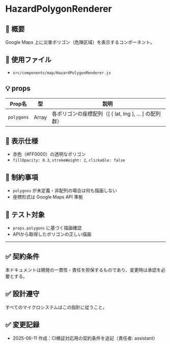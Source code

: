 # HazardPolygonRenderer

## 🧭 概要

Google Maps 上に災害ポリゴン（危険区域）を表示するコンポーネント。

## 🔧 使用ファイル

- `src/components/map/HazardPolygonRenderer.js`

## 💡 props

| Prop名     | 型    | 説明                                                   |
| ---------- | ----- | ------------------------------------------------------ |
| `polygons` | Array | 各ポリゴンの座標配列（[ { lat, lng }, ... ] の配列群） |

## 🎨 表示仕様

- 赤色（#FF0000）の透明なポリゴン
- `fillOpacity: 0.3`, `strokeWeight: 2`, `clickable: false`

## 📌 制約事項

- `polygons` が未定義・非配列の場合は何も描画しない
- 座標形式は Google Maps API 準拠

## 🧪 テスト対象

- `props.polygons` に基づく描画確認
- APIから取得したポリゴンの正しい描画

---

## ✅ 契約条件

本ドキュメントは開発の一貫性・責任を担保するものであり、変更時は承認を必要とする。

## ✅ 設計遵守

すべてのマイクロシステムはこの指針に従うこと。

## ✅ 変更記録

- 2025-06-11 作成：CI検証対応用の契約条件を追記（責任者: assistant）
